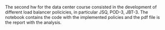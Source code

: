 The second hw for the data center course consisted in the development of different load balancer policicies, in particular JSQ, POD-3, JBT-3.
The notebook contains the code with the implemented policies and the pdf file is the report with the analysis.
